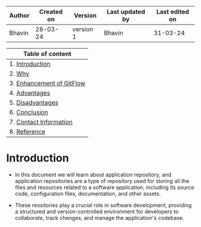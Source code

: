 | Author | Created on | Version | Last updated by | Last edited on |
| ------ | ---------- | ------- | --------------- | -------------- |
| Bhavin    | 28-03-24   | version 1 | Bhavin         | 31-03-24       |

| Table of content|
| --------------- |
| 1. [Introduction](#intoduction)
| 2. [Why](#why-we-use-gitflow)
| 3. [Enhancement of GitFlow](#enhancement-of-gitflow-branches)
| 4. [Advantages](#advantages)
| 5. [Disadvantages](#disadvantages)
| 6. [Conclusion](#conclusion)
| 7. [Contact Information](#contact-information)
| 8. [Reference](#reference)


# Introduction

- In this document we will learn about application repository, and application repositories are a type of repository used for storing all the files and resources related to a software application, including its source code, configuration files, documentation, and other assets.

- These reositories play a crucial role in software development, providing a structured and version-controlled environment for developers to collaborate, track chenges, and manage the application's codebase.
